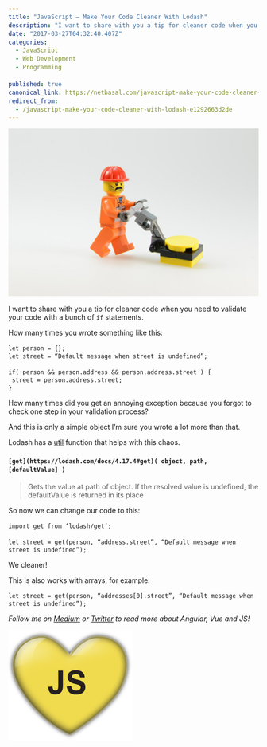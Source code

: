 ```yaml
---
title: "JavaScript — Make Your Code Cleaner With Lodash"
description: "I want to share with you a tip for cleaner code when you need to validate your code with a bunch of if statements. How many times did you get an annoying exception because you forgot to check one…"
date: "2017-03-27T04:32:40.407Z"
categories: 
  - JavaScript
  - Web Development
  - Programming

published: true
canonical_link: https://netbasal.com/javascript-make-your-code-cleaner-with-lodash-e1292663d2de
redirect_from:
  - /javascript-make-your-code-cleaner-with-lodash-e1292663d2de
---
```


![](./asset-1.jpeg)

I want to share with you a tip for cleaner code when you need to validate your code with a bunch of `if` statements.

How many times you wrote something like this:

```
let person = {};
let street = “Default message when street is undefined”;

if( person && person.address && person.address.street ) {
 street = person.address.street;
}
```

How many times did you get an annoying exception because you forgot to check one step in your validation process?

And this is only a simple object I’m sure you wrote a lot more than that.

Lodash has a [util](https://lodash.com/docs/4.17.4#get) function that helps with this chaos.

#### `[get](https://lodash.com/docs/4.17.4#get)( object, path, [defaultValue] )`

> Gets the value at path of object. If the resolved value is undefined, the defaultValue is returned in its place

So now we can change our code to this:

```
import get from ‘lodash/get’;

let street = get(person, “address.street”, “Default message when street is undefined”);
```

We cleaner!

This is also works with arrays, for example:

```
let street = get(person, “addresses[0].street”, “Default message when street is undefined”);
```

_Follow me on_ [_Medium_](https://medium.com/@NetanelBasal/) _or_ [_Twitter_](https://twitter.com/NetanelBasal) _to read more about Angular, Vue and JS!_

![](./asset-2.png)
